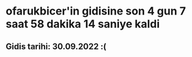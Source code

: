 # ofarukbicer'in gidisine son 4 gun 7 saat 58 dakika 14 saniye kaldi

## Gidis tarihi: 30.09.2022 :(
